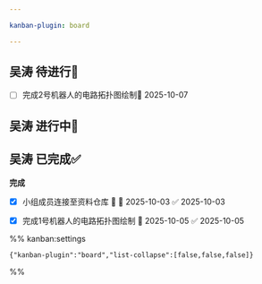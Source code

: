 ```yaml
---

kanban-plugin: board

---
```


## 吴涛 待进行📌

- [ ] 完成2号机器人的电路拓扑图绘制📅 2025-10-07


## 吴涛 进行中🔄



## 吴涛 已完成✅

**完成**
- [x] 小组成员连接至资料仓库 🔺 📅 2025-10-03 ✅ 2025-10-03
- [x] 完成1号机器人的电路拓扑图绘制 📅 2025-10-05 ✅ 2025-10-05




%% kanban:settings
```
{"kanban-plugin":"board","list-collapse":[false,false,false]}
```
%%